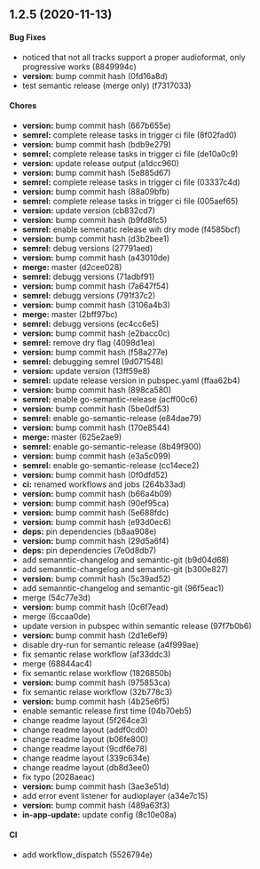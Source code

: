 ## 1.2.5 (2020-11-13)

#### Bug Fixes

* noticed that not all tracks support a proper audioformat, only progressive works (8849994c)
* **version:** bump commit hash (0fd16a8d)
* test semantic release (merge only) (f7317033)

#### Chores

* **version:** bump commit hash (667b655e)
* **semrel:** complete release tasks in trigger ci file (8f02fad0)
* **version:** bump commit hash (bdb9e279)
* **semrel:** complete release tasks in trigger ci file (de10a0c9)
* **version:** update release output (a1dcc960)
* **version:** bump commit hash (5e885d67)
* **semrel:** complete release tasks in trigger ci file (03337c4d)
* **version:** bump commit hash (88a09bfb)
* **semrel:** complete release tasks in trigger ci file (005aef65)
* **version:** update version (cb832cd7)
* **version:** bump commit hash (b9fd8fc5)
* **semrel:** enable semenatic release wih dry mode (f4585bcf)
* **version:** bump commit hash (d3b2bee1)
* **semrel:** debug versions (27791aed)
* **version:** bump commit hash (a43010de)
* **merge:** master (d2cee028)
* **semrel:** debugg versions (71adbf91)
* **version:** bump commit hash (7a647f54)
* **semrel:** debugg versions (791f37c2)
* **version:** bump commit hash (3106a4b3)
* **merge:** master (2bff97bc)
* **semrel:** debugg versions (ec4cc6e5)
* **version:** bump commit hash (e2bacc0c)
* **semrel:** remove dry flag (4098d1ea)
* **version:** bump commit hash (f58a277e)
* **semrel:** debugging semrel (9d071548)
* **version:** update version (13ff59e8)
* **semrel:** update release version in pubspec.yaml (ffaa62b4)
* **version:** bump commit hash (898ca580)
* **semrel:** enable go-semantic-release (acff00c6)
* **version:** bump commit hash (5be0df53)
* **semrel:** enable go-semantic-release (e84dae79)
* **version:** bump commit hash (170e8544)
* **merge:** master (625e2ae9)
* **semrel:** enable go-semantic-release (8b49f900)
* **version:** bump commit hash (e3a5c099)
* **semrel:** enable go-semantic-release (cc14ece2)
* **version:** bump commit hash (0f0dfd52)
* **ci:** renamed workflows and jobs (264b33ad)
* **version:** bump commit hash (b66a4b09)
* **version:** bump commit hash (90ef95ca)
* **version:** bump commit hash (5e688fdc)
* **version:** bump commit hash (e93d0ec6)
* **deps:** pin dependencies (b8aa908e)
* **version:** bump commit hash (29d5a6f4)
* **deps:** pin dependencies (7e0d8db7)
* add semanntic-changelog and semantic-git (b9d04d68)
* add semanntic-changelog and semantic-git (b300e827)
* **version:** bump commit hash (5c39ad52)
* add semanntic-changelog and semantic-git (96f5eac1)
* merge (54c77e3d)
* **version:** bump commit hash (0c6f7ead)
* merge (6ccaa0de)
* update version in pubspec within semantic release (97f7b0b6)
* **version:** bump commit hash (2d1e6ef9)
* disable dry-run for semantic release (a4f999ae)
* fix semantic relase workflow (af33ddc3)
* merge (68844ac4)
* fix semantic relase workflow (1826850b)
* **version:** bump commit hash (975853ca)
* fix semantic relase workflow (32b778c3)
* **version:** bump commit hash (4b25e6f5)
* enable semantic release first time (04b70eb5)
* change readme layout (5f264ce3)
* change readme layout (addf0cd0)
* change readme layout (b06fe800)
* change readme layout (9cdf6e78)
* change readme layout (339c634e)
* change readme layout (db8d3ee0)
* fix typo (2028aeac)
* **version:** bump commit hash (3ae3e51d)
* add error event listener for audioplayer (a34e7c15)
* **version:** bump commit hash (489a63f3)
* **in-app-update:** update config (8c10e08a)

#### CI

* add workflow_dispatch (5526794e)

